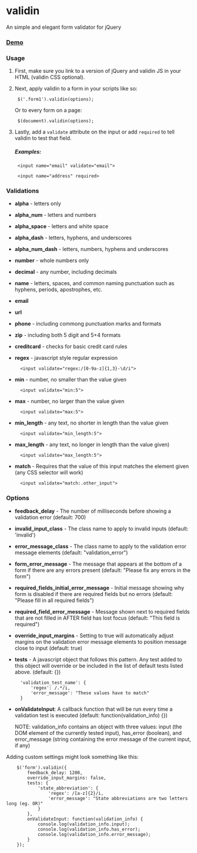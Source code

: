 # validin
An simple and elegant form validator for jQuery

### [Demo](http://projects.thomhines.com/validin/)


### Usage


1. First, make sure you link to a version of jQuery and validin JS in your HTML (validin CSS optional).


2. Next, apply validin to a form in your scripts like so:

		$('.form1').validin(options);


	Or to every form on a page:

		$(document).validin(options);



3. Lastly, add a `validate` attribute on the input or add `required` to tell validin to test that field.

	##### Examples:

		<input name="email" validate="email">

		<input name="address" required>



### Validations


* **alpha** - letters only
* **alpha_num** - letters and numbers
* **alpha_space** - letters and white space
* **alpha_dash** - letters, hyphens, and underscores
* **alpha\_num_dash** - letters, numbers, hyphens and underscores
* **number** - whole numbers only
* **decimal** - any number, including decimals
* **name** - letters, spaces, and common naming punctuation such as hyphens, periods, apostrophes, etc.
* **email**
* **url**
* **phone** - including commong punctuation marks and formats
* **zip** - including both 5 digit and 5+4 formats
* **creditcard** - checks for basic credit card rules
* **regex** - javascript style regular expression

		<input validate="regex:/[0-9a-z]{1,3}-\d/i">

* **min** - number, no smaller than the value given

		<input validate="min:5">

* **max** - number, no larger than the value given

		<input validate="max:5">

* **min_length** - any text, no shorter in length than the value given

		<input validate="min_length:5">

* **max_length** - any text, no longer in length than the value given)

		<input validate="max_length:5">

* **match** - Requires that the value of this input matches the element given (any CSS selector will work)

		<input validate="match:.other_input">



### Options

* **feedback\_delay** - The number of milliseconds before showing a validation error (default: 700)
* **invalid\_input\_class** - The class name to apply to invalid inputs (default: 'invalid')
* **error\_message\_class** - The class name to apply to the validation error message elements (default: "validation\_error")
* **form\_error\_message** - The message that appears at the bottom of a form if there are any errors present (default: "Please fix any errors in the form")
* **required\_fields\_initial\_error\_message** - Initial message showing why form is disabled if there are required fields but no errors (default: "Please fill in all required fields")
* **required\_field\_error\_message** - Message shown next to required fields that are not filled in AFTER field has lost focus (default: "This field is required")
* **override\_input\_margins** - Setting to true will automatically adjust margins on the validation error message elements to position message close to input (default: true)
* **tests** - A javascript object that follows this pattern. Any test added to this object will override or be included in the list of default tests listed above. (default: {})

		'validation_test_name': {
			'regex': /.*/i,
			'error_message': "These values have to match"
		}

* **onValidateInput**: A callback function that will be run every time a validation test is executed (default: function(validation_info) {})

	NOTE: validation\_info contains an object with three values: input (the DOM element of the currently tested input), has\_error (boolean), and error\_message (string containing the error message of the current input, if any)



Adding custom settings might look something like this:

		$('form').validin({
			feedback_delay: 1200,
			override_input_margins: false,
			tests: {
				'state_abbreviation': {
					'regex': /[a-z]{2}/i,
					'error_message': "State abbreviations are two letters long (eg. OR)"
				}
			},
			onValidateInput: function(validation_info) {
				console.log(validation_info.input);
				console.log(validation_info.has_error);
				console.log(validation_info.error_message);
			}
		});
